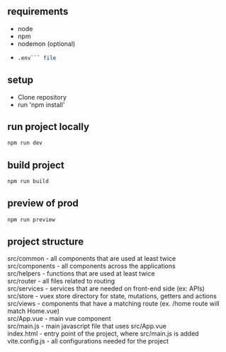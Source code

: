 ## requirements

- node
- npm
- nodemon (optional)
- ````bash
  .env``` file
  ````

## setup

- Clone repository
- run 'npm install'

## run project locally

```bash
npm run dev
```

## build project

```bash
npm run build
```

## preview of prod

```bash
npm run preview
```

## project structure

src/common - all components that are used at least twice\
src/components - all components across the applications\
src/helpers - functions that are used at least twice\
src/router - all files related to routing\
src/services - services that are needed on front-end side (ex: APIs)\
src/store - vuex store directory for state, mutations, getters and actions\
src/views - components that have a matching route (ex. /home route will match Home.vue)\
src/App.vue - main vue component\
src/main.js - main javascript file that uses src/App.vue\
index.html - entry point of the project, where src/main.js is added\
vite.config.js - all configurations needed for the project
